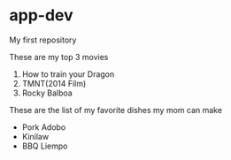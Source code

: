 # app-dev
My first repository

These are my top 3 movies
1. How to train your Dragon
2. TMNT(2014 Film)
3. Rocky Balboa

These are the list of my favorite dishes my mom can make

- Pork Adobo
- Kinilaw
- BBQ Liempo
